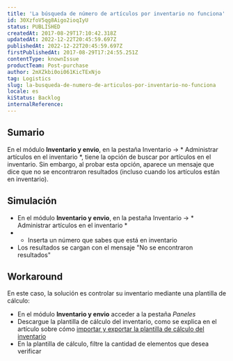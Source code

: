 ```yaml
---
title: 'La búsqueda de número de artículos por inventario no funciona'
id: 30XzfoV5qg8Aigo2ioqIyU
status: PUBLISHED
createdAt: 2017-08-29T17:10:42.318Z
updatedAt: 2022-12-22T20:45:59.697Z
publishedAt: 2022-12-22T20:45:59.697Z
firstPublishedAt: 2017-08-29T17:24:55.251Z
contentType: knownIssue
productTeam: Post-purchase
author: 2mXZkbi0oi061KicTExNjo
tag: Logistics
slug: la-busqueda-de-numero-de-articulos-por-inventario-no-funciona
locale: es
kiStatus: Backlog
internalReference: 
---
```


## Sumario

En el módulo __Inventario y envio__, en la pestaña Inventario -> * Administrar artículos en el inventario *, tiene la opción de buscar por artículos en el inventario. Sin embargo, al probar esta opción, aparece un mensaje que dice que no se encontraron resultados (incluso cuando los artículos están en inventario).

## Simulación

- En el módulo __Inventario y envio__, en la pestaña Inventario -> * Administrar artículos en el inventario *
- - Inserta un número que sabes que está en inventario
- Los resultados se cargan con el mensaje "No se encontraron resultados"

## Workaround

En este caso, la solución es controlar su inventario mediante una plantilla de cálculo:
- En el módulo __Inventario y envio__ acceder a la pestaña *Paneles*
- Descargue la plantilla de cálculo del inventario, como se explica en el artículo sobre cómo [importar y exportar la plantilla de cálculo del inventario](https://help.vtex.com/pt/tutorial/--tutorials_2034)
- En la plantilla de cálculo, filtre la cantidad de elementos que desea verificar

